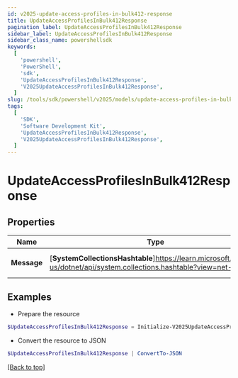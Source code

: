 ```yaml
---
id: v2025-update-access-profiles-in-bulk412-response
title: UpdateAccessProfilesInBulk412Response
pagination_label: UpdateAccessProfilesInBulk412Response
sidebar_label: UpdateAccessProfilesInBulk412Response
sidebar_class_name: powershellsdk
keywords:
  [
    'powershell',
    'PowerShell',
    'sdk',
    'UpdateAccessProfilesInBulk412Response',
    'V2025UpdateAccessProfilesInBulk412Response',
  ]
slug: /tools/sdk/powershell/v2025/models/update-access-profiles-in-bulk412-response
tags:
  [
    'SDK',
    'Software Development Kit',
    'UpdateAccessProfilesInBulk412Response',
    'V2025UpdateAccessProfilesInBulk412Response',
  ]
---
```


# UpdateAccessProfilesInBulk412Response

## Properties

| Name | Type | Description | Notes |
| --- | --- | --- | --- |
| **Message** | [**SystemCollectionsHashtable**]https://learn.microsoft.com/en-us/dotnet/api/system.collections.hashtable?view=net-9.0 | A message describing the error | [optional] |

## Examples

- Prepare the resource

```powershell
$UpdateAccessProfilesInBulk412Response = Initialize-V2025UpdateAccessProfilesInBulk412Response  -Message  API/Feature not enabled for your organization.
```

- Convert the resource to JSON

```powershell
$UpdateAccessProfilesInBulk412Response | ConvertTo-JSON
```

[[Back to top]](#)
